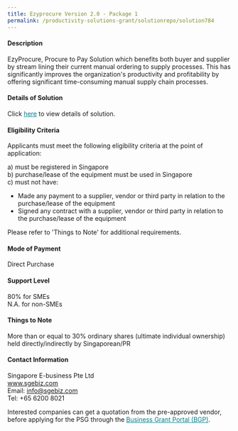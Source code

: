 ```yaml
---
title: Ezyprocure Version 2.0 - Package 1
permalink: /productivity-solutions-grant/solutionrepo/solution784
---
```


#### Description

EzyProcure, Procure to Pay Solution which benefits both buyer and supplier by stream lining their current manual ordering to supply processes. This has significantly improves the organization's productivity and profitability by offering significant time-consuming manual supply chain processes.

#### Details of Solution

Click <a href='https://gb-assist-staging.netlify.app/images/psg/Singapore E-business 20200201_Annex_3_20200625152606_Part_1.pdf' style='color:#037e8a'>here</a> to view details of solution.

#### Eligibility Criteria

Applicants must meet the following eligibility criteria at the point of application:

a) must be registered in Singapore <br>
b) purchase/lease of the equipment must be used in Singapore <br>
c) must not have:
- Made any payment to a supplier, vendor or third party in relation to the purchase/lease of the equipment
- Signed any contract with a supplier, vendor or third party in relation to the purchase/lease of the equipment

Please refer to 'Things to Note' for additional requirements.

#### Mode of Payment
Direct Purchase

#### Support Level
80% for SMEs <br>
N.A. for non-SMEs

#### Things to Note
More than or equal to 30% ordinary shares (ultimate individual ownership) held directly/indirectly by Singaporean/PR

#### Contact Information
Singapore E-business Pte Ltd<br>www.sgebiz.com<br>Email: info@sgebiz.com<br>Tel: +65 6200 8021

Interested companies can get a quotation from the pre-approved vendor, before applying for the PSG through the <a target='_blank' style='color:#037e8a' href='https://www.businessgrants.gov.sg/'>Business Grant Portal (BGP)</a>.
